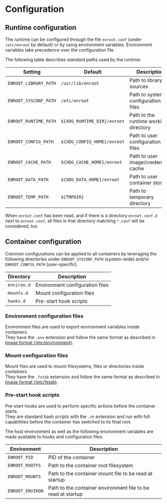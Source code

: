 # Configuration

## Runtime configuration

The runtime can be configured through the file `enroot.conf` (under `/etc/enroot` by default) or by using environment variables.
Environment variables take precedence over the configuration file.

The following table describes standard paths used by the runtime:

| Setting | Default | Description |
| ------ | ------ | ------ |
| `ENROOT_LIBRARY_PATH` | `/usr/lib/enroot` | Path to library sources |
| `ENROOT_SYSCONF_PATH` | `/etc/enroot` | Path to system configuration files |
| `ENROOT_RUNTIME_PATH` | `${XDG_RUNTIME_DIR}/enroot` | Path to the runtime working directory |
| `ENROOT_CONFIG_PATH` | `${XDG_CONFIG_HOME}/enroot` | Path to user configuration files |
| `ENROOT_CACHE_PATH` | `${XDG_CACHE_HOME}/enroot` | Path to user image/credentials cache |
| `ENROOT_DATA_PATH` | `${XDG_DATA_HOME}/enroot` | Path to user container storage |
| `ENROOT_TEMP_PATH` | `${TMPDIR}` | Path to temporary directory |

When `enroot.conf` has been read, and if there is a directory `enroot.conf.d` next to `enroot.conf`, all files in that directory matching `*.conf` will be considered, too.

## Container configuration

Common configurations can be applied to all containers by leveraging the following directories under `ENROOT_SYSCONF_PATH` (system-wide) and/or `ENROOT_CONFIG_PATH` (user-specific).

| Directory | Description |
| ------ | ------ |
| `environ.d` | Environment configuration files |
| `mounts.d` | Mount configuration files |
| `hooks.d` | Pre-start hook scripts |

### Environment configuration files
Environment files are used to export environment variables inside containers.  
They have the `.env` extension and follow the same format as described in [Image format (/etc/environment)](image-format.md).

### Mount configuration files
Mount files are used to mount filesystems, files or directories inside containers.  
They have the `.fstab` extension and follow the same format as described in [Image format (/etc/fstab)](image-format.md).

### Pre-start hook scripts
Pre-start hooks are used to perform specific actions before the container starts.  
They are standard bash scripts with the `.sh` extension and run with full capabilities before the container has switched to its final root.  


The host environment as well as the following environment variables are made available to hooks and configuration files: 

| Environment | Description |
| ------ | ------ |
| `ENROOT_PID` | PID of the container |
| `ENROOT_ROOTFS` | Path to the container root filesystem |
| `ENROOT_MOUNTS` | Path to the container mount file to be read at startup |
| `ENROOT_ENVIRON` | Path to the container environment file to be read at startup |
